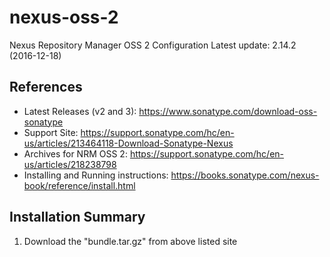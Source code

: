 # nexus-oss-2
Nexus Repository Manager OSS 2 Configuration
Latest update: 2.14.2 (2016-12-18)

## References
* Latest Releases (v2 and 3): https://www.sonatype.com/download-oss-sonatype
* Support Site: https://support.sonatype.com/hc/en-us/articles/213464118-Download-Sonatype-Nexus
* Archives for NRM OSS 2: https://support.sonatype.com/hc/en-us/articles/218238798
* Installing and Running instructions: https://books.sonatype.com/nexus-book/reference/install.html

## Installation Summary
1. Download the "bundle.tar.gz" from above listed site



